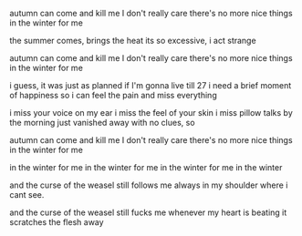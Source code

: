 autumn can come and kill me
I don't really care
there's no more nice things
in the winter for me

the summer comes, brings the heat
its so excessive, i act strange


autumn can come and kill me
I don't really care
there's no more nice things
in the winter for me

i guess, it was just as planned
if I'm gonna live till 27
i need a brief moment of happiness
so i can feel the pain and miss everything 

i miss your voice on my ear
i miss the feel of your skin
i miss pillow talks by the morning 
just vanished away with no clues, so

autumn can come and kill me
I don't really care
there's no more nice things
in the winter for me

in the winter for me
in the winter for me
in the winter for me
in the winter

and the curse of the weasel
still follows me
always in my shoulder
where i cant see.

and the curse of the weasel
still fucks me
whenever my heart is beating
it scratches the flesh away